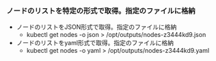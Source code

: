 ### ノードのリストを特定の形式で取得。指定のファイルに格納

- ノードのリストをJSON形式で取得。指定のファイルに格納
  - kubectl get nodes -o json > /opt/outputs/nodes-z3444kd9.json
- ノードのリストをyaml形式で取得。指定のファイルに格納
  - kubectl get nodes -o yaml > /opt/outputs/nodes-z3444kd9.yaml
